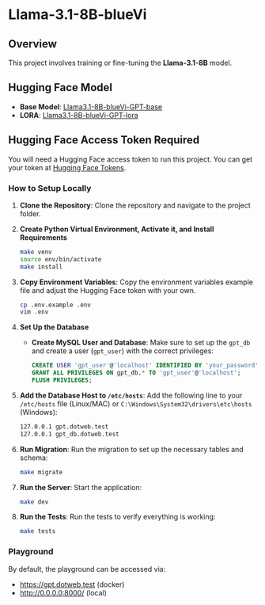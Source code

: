 # Llama-3.1-8B-blueVi

## Overview

This project involves training or fine-tuning the **Llama-3.1-8B** model.

## Hugging Face Model

- **Base Model**: [Llama3.1-8B-blueVi-GPT-base](https://huggingface.co/ThanhTranVisma/Llama3.1-8B-blueVi-GPT-base)
- **LORA**: [Llama3.1-8B-blueVi-GPT-lora](https://huggingface.co/ThanhTranVisma/Llama3.1-8B-blueVi-GPT-lora)

## Hugging Face Access Token Required

You will need a Hugging Face access token to run this project. You can get your token at [Hugging Face Tokens](https://huggingface.co/settings/tokens).

### How to Setup Locally

1. **Clone the Repository**: Clone the repository and navigate to the project folder.

2. **Create Python Virtual Environment, Activate it, and Install Requirements**
    ```bash
    make venv
    source env/bin/activate
    make install
    ```

3. **Copy Environment Variables**: Copy the environment variables example file and adjust the Hugging Face token with your own.
    ```bash
    cp .env.example .env
    vim .env
    ```

4. **Set Up the Database**
   - **Create MySQL User and Database**:
     Make sure to set up the `gpt_db` and create a user (`gpt_user`) with the correct privileges:
     ```sql
     CREATE USER 'gpt_user'@'localhost' IDENTIFIED BY 'your_password';
     GRANT ALL PRIVILEGES ON gpt_db.* TO 'gpt_user'@'localhost';
     FLUSH PRIVILEGES;
     ```

5. **Add the Database Host to `/etc/hosts`**:
    Add the following line to your `/etc/hosts` file (Linux/MAC) or `C:\Windows\System32\drivers\etc\hosts` (Windows):
    ```bash
    127.0.0.1 gpt.dotweb.test
    127.0.0.1 gpt_db.dotweb.test
    ```

6. **Run Migration**:
    Run the migration to set up the necessary tables and schema:
    ```bash
    make migrate
    ```

7. **Run the Server**:
    Start the application:
    ```bash
    make dev
    ```

8. **Run the Tests**:
    Run the tests to verify everything is working:
    ```bash
    make tests
    ```

### Playground

By default, the playground can be accessed via: 
 - https://gpt.dotweb.test (docker)
 - http://0.0.0.0:8000/ (local)